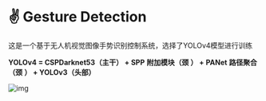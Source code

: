 # ✌ Gesture Detection


这是一个基于无人机视觉图像手势识别控制系统，选择了YOLOv4模型进行训练

 **YOLOv4 = CSPDarknet53（主干） + SPP** **附加模块（颈** **） +** **PANet** **路径聚合（颈** **） + YOLOv3（头部）**

![img](https://pdf.cdn.readpaper.com/parsed/fetch_target/699143cdb334ecfc63caf8192472490c_0_Figure_1.png)

